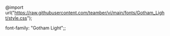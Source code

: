 @import url("https://raw.githubusercontent.com/teamber/vi/main/fonts/Gotham_Light/style.css");

font-family: "Gotham Light";;
